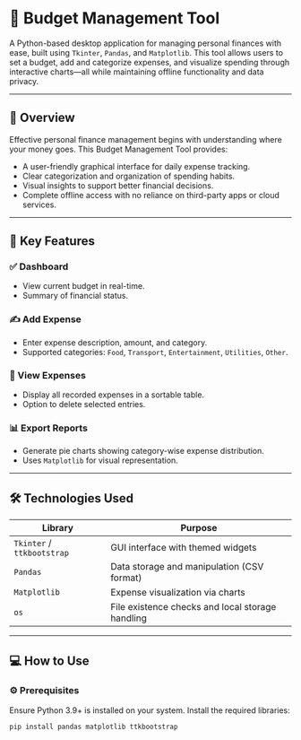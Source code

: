 # 🧾 Budget Management Tool

A Python-based desktop application for managing personal finances with ease, built using `Tkinter`, `Pandas`, and `Matplotlib`. This tool allows users to set a budget, add and categorize expenses, and visualize spending through interactive charts—all while maintaining offline functionality and data privacy.

---

## 📌 Overview

Effective personal finance management begins with understanding where your money goes. This Budget Management Tool provides:

- A user-friendly graphical interface for daily expense tracking.
- Clear categorization and organization of spending habits.
- Visual insights to support better financial decisions.
- Complete offline access with no reliance on third-party apps or cloud services.

---

## 🎯 Key Features

### ✅ Dashboard
- View current budget in real-time.
- Summary of financial status.

### ✍️ Add Expense
- Enter expense description, amount, and category.
- Supported categories: `Food`, `Transport`, `Entertainment`, `Utilities`, `Other`.

### 📂 View Expenses
- Display all recorded expenses in a sortable table.
- Option to delete selected entries.

### 📊 Export Reports
- Generate pie charts showing category-wise expense distribution.
- Uses `Matplotlib` for visual representation.

---

## 🛠 Technologies Used

| Library             | Purpose                                           |
|---------------------|---------------------------------------------------|
| `Tkinter` / `ttkbootstrap` | GUI interface with themed widgets            |
| `Pandas`            | Data storage and manipulation (CSV format)        |
| `Matplotlib`        | Expense visualization via charts                  |
| `os`                | File existence checks and local storage handling  |

---

## 💻 How to Use

### ⚙️ Prerequisites

Ensure Python 3.9+ is installed on your system. Install the required libraries:

```bash
pip install pandas matplotlib ttkbootstrap
